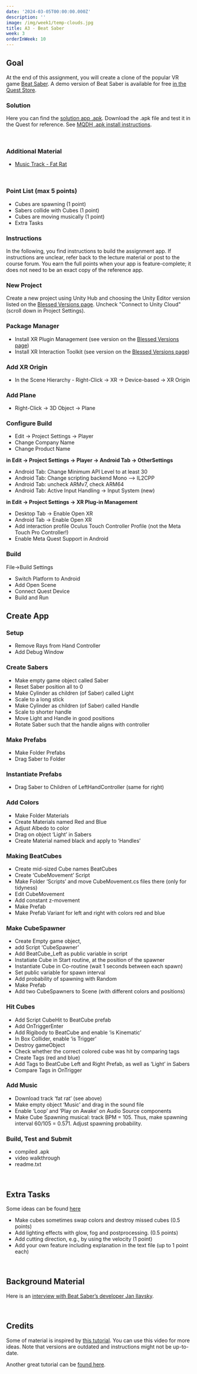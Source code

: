 ```yaml
---
date: '2024-03-05T00:00:00.000Z'
description: ''
image: /img/week1/temp-clouds.jpg
title: A3 - Beat Saber
week: 3
orderInWeek: 10
---
```


## Goal

At the end of this assignment, you will create a clone of the popular VR game [Beat Saber](https://beatsaber.com/). A demo version of Beat Saber is available for free [in the Quest Store](https://www.meta.com/en-gb/experiences/1758986534231171/).

### Solution

Here you can find the [solution app .apk](https://www.dropbox.com/scl/fi/j7v7ed7v28int96ad8n9d/CVW_BeatSaber_20210904.apk?rlkey=2zjwz9yzoo1qlflild2b7w3s8\&dl=1). Download the .apk file and test it in the Quest for reference. See [MQDH .apk install instructions](/week2/mqdh-install-apps/).

 

### Additional Material

* [Music Track - Fat Rat](https://www.dropbox.com/scl/fi/2076nj811ow3zz9qvk08p/Fat-Rat-Unity.mp3?rlkey=2af37a5bnu3h8c0erbhrzoqtu\&dl=1)

 

### Point List (max 5 points)

* Cubes are spawning (1 point)
* Sabers collide with Cubes (1 point)
* Cubes are moving musically (1 point)
* Extra Tasks

### Instructions

In the following, you find instructions to build the assignment app. If instructions are unclear, refer back to the lecture material or post to the course forum. You earn the full points when your app is feature-complete; it does not need to be an exact copy of the reference app.

### New Project

Create a new project using Unity Hub and choosing the Unity Editor version listed on the [Blessed Versions page](/additional/blessedversions). Uncheck "Connect to Unity Cloud" (scroll down in Project Settings).

### Package Manager

* Install XR Plugin Management (see version on the [Blessed Versions page](/additional/blessedversions))
* Install XR Interaction Toolkit (see version on the [Blessed Versions page](/additional/blessedversions))

### Add XR Origin

* In the Scene Hierarchy - Right-Click -> XR -> Device-based -> XR Origin

### Add Plane

* Right-Click -> 3D Object -> Plane

### Configure Build

* Edit -> Project Settings -> Player
* Change Company Name
* Change Product Name

**in Edit -> Project Settings -> Player -> Android Tab -> OtherSettings**

* Android Tab: Change Minimum API Level to at least 30
* Android Tab: Change scripting backend Mono --> IL2CPP
* Android Tab: uncheck ARMv7, check ARM64
* Android Tab: Active Input Handling -> Input System (new)

**in Edit -> Project Settings -> XR Plug-in Management**

* Desktop Tab -> Enable Open XR
* Android Tab -> Enable Open XR
* Add interaction profile Oculus Touch Controller Profile (not the Meta Touch Pro Controller!)
* Enable Meta Quest Support in Android

### Build

File->Build Settings

* Switch Platform to Android
* Add Open Scene
* Connect Quest Device
* Build and Run

## Create App

### Setup

* Remove Rays from Hand Controller
* Add Debug Window

### Create Sabers

* Make empty game object called Saber
* Reset Saber position all to 0
* Make Cylinder as children (of Saber) called Light
* Scale to a long stick
* Make Cylinder as children (of Saber) called Handle
* Scale to shorter handle
* Move Light and Handle in good positions
* Rotate Saber such that the handle aligns with controller

### Make Prefabs

* Make Folder Prefabs
* Drag Saber to Folder

### Instantiate Prefabs

* Drag Saber to Children of LeftHandController (same for right)

### Add Colors

* Make Folder Materials
* Create Materials named Red and Blue
* Adjust Albedo to color
* Drag on object ‘Light’ in Sabers
* Create Material named black and apply to ‘Handles’

### Making BeatCubes

* Create mid-sized Cube names BeatCubes
* Create ‘CubeMovement’ Script
* Make Folder ‘Scripts’ and move CubeMovement.cs files there (only for tidyness)
* Edit CubeMovement
* Add constant z-movement
* Make Prefab
* Make Prefab Variant for left and right with colors red and blue

### Make CubeSpawner

* Create Empty game object,
* add Script ‘CubeSpawner’
* Add BeatCube\_Left as public variable in script
* Instatiate Cube in Start routine, at the position of the spawner
* Instantiate Cube in Co-routine (wait 1 seconds between each spawn)
* Set public variable for spawn interval
* Add probability of spawning with Random
* Make Prefab
* Add two CubeSpawners to Scene (with different colors and positions)

### Hit Cubes

* Add Script CubeHit to BeatCube prefab
* Add OnTriggerEnter
* Add Rigibody to BeatCube and enable ‘is Kinematic’
* In Box Collider, enable ‘is Trigger’
* Destroy gameObject
* Check whether the correct colored cube was hit by comparing tags
* Create Tags (red and blue)
* Add Tags to BeatCube Left and Right Prefab, as well as ‘Light’ in Sabers
* Compare Tags in OnTrigger

### Add Music

* Download track ‘fat rat’ (see above)
* Make empty object ‘Music’ and drag in the sound file
* Enable ‘Loop’ and ‘Play on Awake’ on Audio Source components
* Make Cube Spawning musical: track BPM = 105. Thus, make spawning interval 60/105 = 0.571. Adjust spawning probability.

### Build, Test and Submit

* compiled .apk
* video walkthrough
* readme.txt

 

## Extra Tasks

Some ideas can be found [here](https://www.youtube.com/watch?v=gh4k0Q1Pl7E)

* Make cubes sometimes swap colors and destroy missed cubes (0.5 points)
* Add lighting effects with glow, fog and postprocessing. (0.5 points)
* Add cutting direction, e.g., by using the velocity (1 point)
* Add your own feature including explanation in the text file (up to 1 point each)

 

## Background Material

Here is an [interview with Beat Saber’s developer Jan Ilavsky](https://www.youtube.com/watch?v=XCongVPDWCM).

 

## Credits

Some of material is inspired by [this tutorial](https://www.youtube.com/watch?v=gh4k0Q1Pl7E). You can use this video for more ideas. Note that versions are outdated and instructions might not be up-to-date.

Another great tutorial can be [found here](https://www.raywenderlich.com/4912095-veggie-saber-introduction-to-unity-development-with-the-oculus-quest).
